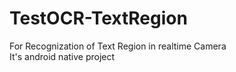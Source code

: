 # TestOCR-TextRegion

For Recognization of Text Region in realtime Camera <br/>
It's android native project
